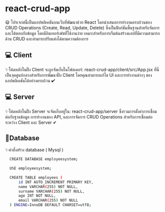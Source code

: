 # react-crud-app
😃 โปรเจกต์นี้เป็นแอปพลิเคชันบนเว็บที่พัฒนาด้วย React โดยนำเสนอการทำงานครบถ้วนของ CRUD Operations (Create, Read, Update, Delete) ซึ่งเป็นฟังก์ชันพื้นฐานสำหรับจัดการและโต้ตอบกับข้อมูล โดยมีอินเทอร์เฟซที่ใช้งานง่าย เหมาะสำหรับการเริ่มต้นสร้างแอปที่มีความสามารถด้าน CRUD และสามารถปรับแต่งได้ตามความต้องการ

## 💻 Client
✨โค้ดหลักในฝั่ง Client จะถูกจัดเก็บในโฟลเดอร์: react-crud-app/client/src/App.jsx ที่นี่เป็นจุดศูนย์กลางสำหรับการพัฒนาฝั่ง Client โดยคุณสามารถแก้ไข UI และการทำงานต่างๆ ของแอปพลิเคชันได้อย่างครบถ้วน ✔

## 💻 Server
✨โค้ดหลักในฝั่ง Server จะจัดเก็บอยู่ใน: react-crud-app/server ซึ่งรวมการตั้งค่าการเชื่อมต่อกับฐานข้อมูล การทำงานของ API, และการจัดการ CRUD Operations สำหรับการเชื่อมต่อระหว่าง Client และ Server ✔

## 🎉Database

✨คำสั่งสร้าง database ( Mysql )

```bash
  CREATE DATABASE employeesystem;
  
  USE employeesystem;
  
  CREATE TABLE employees (
      id INT AUTO_INCREMENT PRIMARY KEY, 
      name VARCHAR(255) NOT NULL,      
      surname VARCHAR(255) NOT NULL,    
      age INT NOT NULL,                  
      email VARCHAR(255) NOT NULL     
  ) ENGINE=InnoDB DEFAULT CHARSET=utf8;

```

